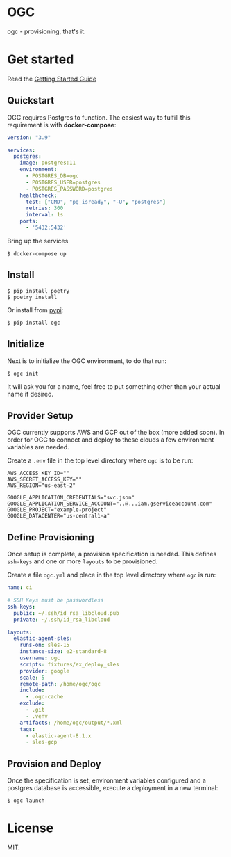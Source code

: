 # OGC

ogc - provisioning, that's it.

# Get started

Read the [Getting Started Guide](https://adam-stokes.github.io/ogc/)
## Quickstart

OGC requires Postgres to function. The easiest way to fulfill this requirement is with **docker-compose**:

```yaml
version: "3.9"

services:
  postgres:
    image: postgres:11
    environment:
      - POSTGRES_DB=ogc
      - POSTGRES_USER=postgres
      - POSTGRES_PASSWORD=postgres
    healthcheck:
      test: ["CMD", "pg_isready", "-U", "postgres"]
      retries: 300
      interval: 1s
    ports:
      - '5432:5432'
```

Bring up the services

 `$ docker-compose up`

## Install

```shell
$ pip install poetry
$ poetry install
```

Or install from [pypi](https://pypi.org):

```
$ pip install ogc
```

## Initialize

Next is to initialize the OGC environment, to do that run:

```
$ ogc init
```

It will ask you for a name, feel free to put something other than your actual name if desired.

## Provider Setup

OGC currently supports AWS and GCP out of the box (more added soon). In order for OGC to connect and deploy to these clouds a few environment variables are needed. 

Create a `.env` file in the top level directory where `ogc` is to be run:

```
AWS_ACCESS_KEY_ID=""
AWS_SECRET_ACCESS_KEY=""
AWS_REGION="us-east-2"

GOOGLE_APPLICATION_CREDENTIALS="svc.json"
GOOGLE_APPLICATION_SERVICE_ACCOUNT="..@...iam.gserviceaccount.com"
GOOGLE_PROJECT="example-project"
GOOGLE_DATACENTER="us-central1-a"
```

## Define Provisioning

Once setup is complete, a provision specification is needed. This defines `ssh-keys` and one or more `layouts` to be provisioned. 

Create a file `ogc.yml` and place in the top level directory where `ogc` is run:

```yaml
name: ci

# SSH Keys must be passwordless
ssh-keys:
  public: ~/.ssh/id_rsa_libcloud.pub
  private: ~/.ssh/id_rsa_libcloud

layouts:
  elastic-agent-sles: 
    runs-on: sles-15
    instance-size: e2-standard-8
    username: ogc
    scripts: fixtures/ex_deploy_sles
    provider: google
    scale: 5
    remote-path: /home/ogc/ogc
    include:
      - .ogc-cache
    exclude:
      - .git
      - .venv
    artifacts: /home/ogc/output/*.xml
    tags:
      - elastic-agent-8.1.x
      - sles-gcp
```
## Provision and Deploy

Once the specification is set, environment variables configured and a postgres database is accessible, execute a deployment in a new terminal:

```shell
$ ogc launch
```

# License

MIT.


